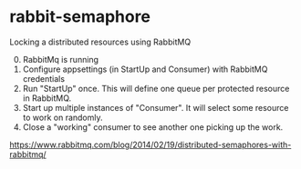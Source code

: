 # rabbit-semaphore

Locking a distributed resources using RabbitMQ

0. RabbitMq is running
1. Configure appsettings (in StartUp and Consumer) with RabbitMQ credentials
2. Run "StartUp" once. This will define one queue per protected resource in RabbitMQ.
3. Start up multiple instances of "Consumer". It will select some resource to work on randomly.
4. Close a "working" consumer to see another one picking up the work.

https://www.rabbitmq.com/blog/2014/02/19/distributed-semaphores-with-rabbitmq/
